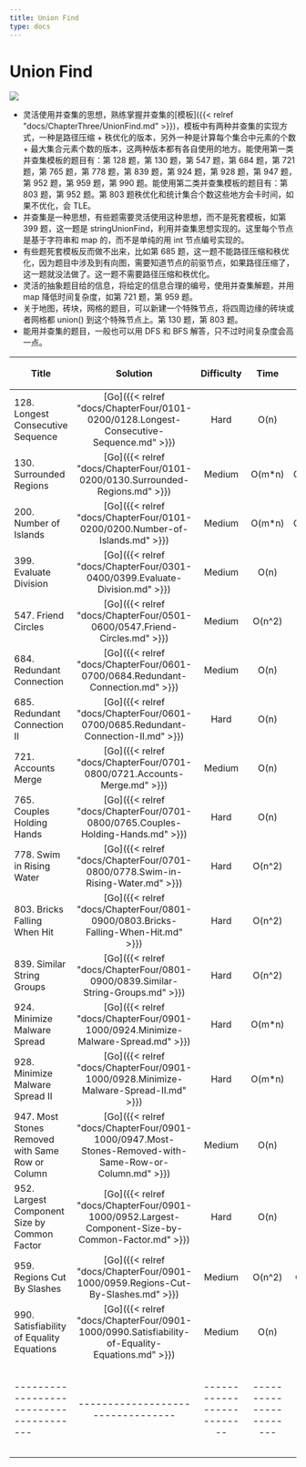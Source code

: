```yaml
---
title: Union Find
type: docs
---
```


# Union Find

![](https://img.halfrost.com/Leetcode/Union_Find.png)

- 灵活使用并查集的思想，熟练掌握并查集的[模板]({{< relref "docs/ChapterThree/UnionFind.md" >}})，模板中有两种并查集的实现方式，一种是路径压缩 + 秩优化的版本，另外一种是计算每个集合中元素的个数 + 最大集合元素个数的版本，这两种版本都有各自使用的地方。能使用第一类并查集模板的题目有：第 128 题，第 130 题，第 547 题，第 684 题，第 721 题，第 765 题，第 778 题，第 839 题，第 924 题，第 928 题，第 947 题，第 952 题，第 959 题，第 990 题。能使用第二类并查集模板的题目有：第 803 题，第 952 题。第 803 题秩优化和统计集合个数这些地方会卡时间，如果不优化，会 TLE。
- 并查集是一种思想，有些题需要灵活使用这种思想，而不是死套模板，如第 399 题，这一题是 stringUnionFind，利用并查集思想实现的。这里每个节点是基于字符串和 map 的，而不是单纯的用 int 节点编号实现的。
- 有些题死套模板反而做不出来，比如第 685 题，这一题不能路径压缩和秩优化，因为题目中涉及到有向图，需要知道节点的前驱节点，如果路径压缩了，这一题就没法做了。这一题不需要路径压缩和秩优化。
- 灵活的抽象题目给的信息，将给定的信息合理的编号，使用并查集解题，并用 map 降低时间复杂度，如第 721 题，第 959 题。
- 关于地图，砖块，网格的题目，可以新建一个特殊节点，将四周边缘的砖块或者网格都 union() 到这个特殊节点上。第 130 题，第 803 题。
- 能用并查集的题目，一般也可以用 DFS 和 BFS 解答，只不过时间复杂度会高一点。


| Title | Solution | Difficulty | Time | Space | 收藏 |
| ----- | :--------: | :----------: | :----: | :-----: |:-----: |
|128. Longest Consecutive Sequence | [Go]({{< relref "docs/ChapterFour/0101-0200/0128.Longest-Consecutive-Sequence.md" >}})| Hard | O(n)| O(n)|❤️|
|130. Surrounded Regions | [Go]({{< relref "docs/ChapterFour/0101-0200/0130.Surrounded-Regions.md" >}})| Medium | O(m\*n)| O(m\*n)||
|200. Number of Islands | [Go]({{< relref "docs/ChapterFour/0101-0200/0200.Number-of-Islands.md" >}})| Medium | O(m\*n)| O(m\*n)||
|399. Evaluate Division | [Go]({{< relref "docs/ChapterFour/0301-0400/0399.Evaluate-Division.md" >}})| Medium | O(n)| O(n)||
|547. Friend Circles  | [Go]({{< relref "docs/ChapterFour/0501-0600/0547.Friend-Circles.md" >}})| Medium | O(n^2)| O(n)||
|684. Redundant Connection  | [Go]({{< relref "docs/ChapterFour/0601-0700/0684.Redundant-Connection.md" >}})| Medium | O(n)| O(n)||
|685. Redundant Connection II | [Go]({{< relref "docs/ChapterFour/0601-0700/0685.Redundant-Connection-II.md" >}})| Hard | O(n)| O(n)||
|721. Accounts Merge  | [Go]({{< relref "docs/ChapterFour/0701-0800/0721.Accounts-Merge.md" >}})| Medium | O(n)| O(n)|❤️|
|765. Couples Holding Hands | [Go]({{< relref "docs/ChapterFour/0701-0800/0765.Couples-Holding-Hands.md" >}})| Hard | O(n)| O(n)|❤️|
|778. Swim in Rising Water  | [Go]({{< relref "docs/ChapterFour/0701-0800/0778.Swim-in-Rising-Water.md" >}})| Hard | O(n^2)| O(n)|❤️|
|803. Bricks Falling When Hit  | [Go]({{< relref "docs/ChapterFour/0801-0900/0803.Bricks-Falling-When-Hit.md" >}})| Hard | O(n^2)| O(n)|❤️|
|839. Similar String Groups  | [Go]({{< relref "docs/ChapterFour/0801-0900/0839.Similar-String-Groups.md" >}})| Hard | O(n^2)| O(n)||
|924. Minimize Malware Spread  | [Go]({{< relref "docs/ChapterFour/0901-1000/0924.Minimize-Malware-Spread.md" >}})| Hard | O(m\*n)| O(n)||
|928. Minimize Malware Spread II  | [Go]({{< relref "docs/ChapterFour/0901-1000/0928.Minimize-Malware-Spread-II.md" >}})| Hard | O(m\*n)| O(n)|❤️|
|947. Most Stones Removed with Same Row or Column  | [Go]({{< relref "docs/ChapterFour/0901-1000/0947.Most-Stones-Removed-with-Same-Row-or-Column.md" >}})| Medium | O(n)| O(n)||
|952. Largest Component Size by Common Factor | [Go]({{< relref "docs/ChapterFour/0901-1000/0952.Largest-Component-Size-by-Common-Factor.md" >}})| Hard | O(n)| O(n)|❤️|
|959. Regions Cut By Slashes | [Go]({{< relref "docs/ChapterFour/0901-1000/0959.Regions-Cut-By-Slashes.md" >}})| Medium | O(n^2)| O(n^2)|❤️|
|990. Satisfiability of Equality Equations | [Go]({{< relref "docs/ChapterFour/0901-1000/0990.Satisfiability-of-Equality-Equations.md" >}})| Medium | O(n)| O(n)||
|---------------------------------------|---------------------------------|--------------------------|-----------------------|-----------|--------|
